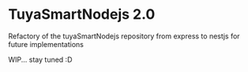 # TuyaSmartNodejs 2.0

Refactory of the tuyaSmartNodejs repository from express to nestjs for future implementations

WIP... stay tuned :D
